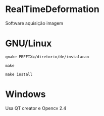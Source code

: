 # RealTimeDeformation
Software aquisição imagem

# GNU/Linux

    qmake PREFIX=/diretorio/de/instalacao

    make
    
    make install
    
# Windows

Usa QT creator e Opencv 2.4